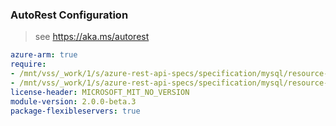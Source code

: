 ### AutoRest Configuration

> see https://aka.ms/autorest

``` yaml
azure-arm: true
require:
- /mnt/vss/_work/1/s/azure-rest-api-specs/specification/mysql/resource-manager/readme.md
- /mnt/vss/_work/1/s/azure-rest-api-specs/specification/mysql/resource-manager/readme.go.md
license-header: MICROSOFT_MIT_NO_VERSION
module-version: 2.0.0-beta.3
package-flexibleservers: true
```